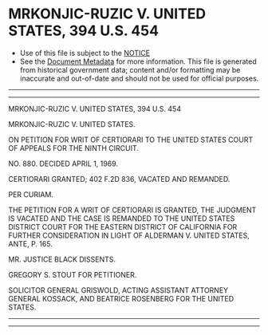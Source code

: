 ---
---

# MRKONJIC-RUZIC V. UNITED STATES, 394 U.S. 454

* Use of this file is subject to the [NOTICE](https://github.com/publicdocs/notice/blob/master/NOTICE)
* See the [Document Metadata](../../../) for more information.
  This file is generated from historical government data; content and/or formatting may be inaccurate and out-of-date and should not be used for official purposes.

----------
----------

MRKONJIC-RUZIC V. UNITED STATES, 394 U.S. 454

MRKONJIC-RUZIC V. UNITED STATES.

ON PETITION FOR WRIT OF CERTIORARI TO THE UNITED STATES COURT OF APPEALS FOR THE NINTH CIRCUIT.

NO. 880.  DECIDED APRIL 1, 1969.

CERTIORARI GRANTED; 402 F.2D 836, VACATED AND REMANDED.

PER CURIAM.

THE PETITION FOR A WRIT OF CERTIORARI IS GRANTED, THE JUDGMENT IS VACATED AND THE CASE IS REMANDED TO THE UNITED STATES DISTRICT COURT FOR THE EASTERN DISTRICT OF CALIFORNIA FOR FURTHER CONSIDERATION IN LIGHT OF ALDERMAN V. UNITED STATES, ANTE, P. 165.

MR. JUSTICE BLACK DISSENTS.

GREGORY S. STOUT FOR PETITIONER.

SOLICITOR GENERAL GRISWOLD, ACTING ASSISTANT ATTORNEY GENERAL KOSSACK, AND BEATRICE ROSENBERG FOR THE UNITED STATES.


----------
----------

